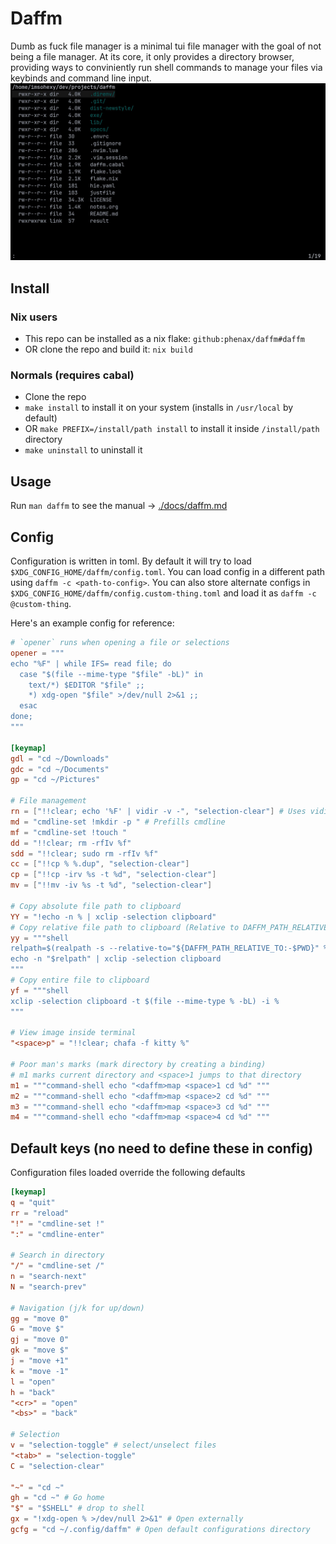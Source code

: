 # Daffm
Dumb as fuck file manager is a minimal tui file manager with the goal of not being a file manager.
At its core, it only provides a directory browser, providing ways to conviniently run shell commands to manage your files via keybinds and command line input.
![screenshot](./media/screenshot.jpg)

## Install
### Nix users
- This repo can be installed as a nix flake: `github:phenax/daffm#daffm`
- OR clone the repo and build it: `nix build`
### Normals (requires cabal)
- Clone the repo
- `make install` to install it on your system (installs in `/usr/local` by default)
- OR `make PREFIX=/install/path install` to install it inside `/install/path` directory
- `make uninstall` to uninstall it

## Usage
Run `man daffm` to see the manual -> [./docs/daffm.md](./docs/daffm.md)

## Config

Configuration is written in toml. By default it will try to load `$XDG_CONFIG_HOME/daffm/config.toml`.
You can load config in a different path using `daffm -c <path-to-config>`.
You can also store alternate configs in `$XDG_CONFIG_HOME/daffm/config.custom-thing.toml` and load it as `daffm -c @custom-thing`.

Here's an example config for reference:

```toml
# `opener` runs when opening a file or selections
opener = """
echo "%F" | while IFS= read file; do
  case "$(file --mime-type "$file" -bL)" in
    text/*) $EDITOR "$file" ;;
    *) xdg-open "$file" >/dev/null 2>&1 ;;
  esac
done;
"""

[keymap]
gdl = "cd ~/Downloads"
gdc = "cd ~/Documents"
gp = "cd ~/Pictures"

# File management
rn = ["!!clear; echo '%F' | vidir -v -", "selection-clear"] # Uses vidir (moreutils) to rename current or selected files
md = "cmdline-set !mkdir -p " # Prefills cmdline
mf = "cmdline-set !touch "
dd = "!!clear; rm -rfIv %f"
sdd = "!!clear; sudo rm -rfIv %f"
cc = ["!!cp % %.dup", "selection-clear"]
cp = ["!!cp -irv %s -t %d", "selection-clear"]
mv = ["!!mv -iv %s -t %d", "selection-clear"]

# Copy absolute file path to clipboard
YY = "!echo -n % | xclip -selection clipboard"
# Copy relative file path to clipboard (Relative to DAFFM_PATH_RELATIVE_TO or cwd)
yy = """shell
relpath=$(realpath -s --relative-to="${DAFFM_PATH_RELATIVE_TO:-$PWD}" %)
echo -n "$relpath" | xclip -selection clipboard
"""
# Copy entire file to clipboard
yf = """shell
xclip -selection clipboard -t $(file --mime-type % -bL) -i %
"""

# View image inside terminal
"<space>p" = "!!clear; chafa -f kitty %"

# Poor man's marks (mark directory by creating a binding)
# m1 marks current directory and <space>1 jumps to that directory
m1 = """command-shell echo "<daffm>map <space>1 cd %d" """
m2 = """command-shell echo "<daffm>map <space>2 cd %d" """
m3 = """command-shell echo "<daffm>map <space>3 cd %d" """
m4 = """command-shell echo "<daffm>map <space>4 cd %d" """
```


## Default keys (no need to define these in config)
Configuration files loaded override the following defaults

```toml
[keymap]
q = "quit"
rr = "reload"
"!" = "cmdline-set !"
":" = "cmdline-enter"

# Search in directory
"/" = "cmdline-set /"
n = "search-next"
N = "search-prev"

# Navigation (j/k for up/down)
gg = "move 0"
G = "move $"
gj = "move 0"
gk = "move $"
j = "move +1"
k = "move -1"
l = "open"
h = "back"
"<cr>" = "open"
"<bs>" = "back"

# Selection
v = "selection-toggle" # select/unselect files
"<tab>" = "selection-toggle"
C = "selection-clear"

"~" = "cd ~"
gh = "cd ~" # Go home
"$" = "$SHELL" # drop to shell
gx = "!xdg-open % >/dev/null 2>&1" # Open externally
gcfg = "cd ~/.config/daffm" # Open default configurations directory
```

